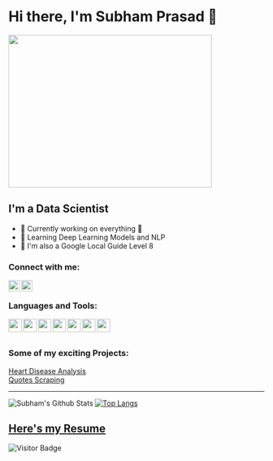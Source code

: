 # Hi there, I'm Subham Prasad 👋

<img src="https://thumbs.gfycat.com/LightConstantBuckeyebutterfly-size_restricted.gif"  width="400" height="300" />

## I'm a Data Scientist
- 🔭 Currently working on everything 🤣
- 🌱 Learning Deep Learning Models and NLP
- 👯 I'm also a Google Local Guide Level 8

### Connect with me:
[<img align="left" alt="Subham | LinkedIn" width="22px" src="https://image.flaticon.com/icons/png/512/174/174857.png" />][LinkedIn]
[<img align="left" alt="Subham | Kaggle" width="22px" src="https://cdn4.iconfinder.com/data/icons/logos-and-brands/512/189_Kaggle_logo_logos-512.png" />][Kaggle]

<br/>

### Languages and Tools:
[<img align="left"  width="26px" src="https://upload.wikimedia.org/wikipedia/commons/thumb/c/c3/Python-logo-notext.svg/1200px-Python-logo-notext.svg.png" />][Github]
[<img align="left"  width="26px" src="https://upload.wikimedia.org/wikipedia/commons/thumb/archive/7/7e/20180730220810%21Spyder_logo.svg/120px-Spyder_logo.svg.png" />][Github]
[<img align="left"  width="26px" src="https://user-images.githubusercontent.com/2676579/34940598-17cc20f0-f9be-11e7-8c6d-f0190d502d64.png" />][Github]
[<img align="left"  width="26px" src="https://encrypted-tbn0.gstatic.com/images?q=tbn%3AANd9GcRKXqbmvHjl6MSLnv2AiFzzonr6E0UZZjE97A&usqp=CAU" />][Github]
[<img align="left"  width="26px" src="https://image.flaticon.com/icons/png/512/25/25231.png" />][Github]
[<img align="left"  width="26px" src="https://cdn.worldvectorlogo.com/logos/heroku.svg" />][Github]
[<img align="left"  width="26px" src="https://www.todesktop.com/images/1c2437c139969ae8e4100b477fb824f1.svg" />][Github]

<br/>
<br/>

### Some of my exciting Projects:
 [Heart Disease Analysis](https://heart-analysis.herokuapp.com) <br/>
 [Quotes Scraping](https://quote-scraping.herokuapp.com/)

---

<!-- Source : https://github.com/anuraghazra/github-readme-stats. -->
<img align="left" alt="Subham's Github Stats" src="https://github-readme-stats.vercel.app/api?username=Subhamp7&show_icons=true&hide_border=true&theme=vue&hide=prs,issues&count_private=true" />

[![Top Langs](https://github-readme-stats.vercel.app/api/top-langs/?username=Subhamp7&hide=Perl&layout=compact&card_width=450)](https://github.com/Subhamp7/github-readme-stats)

## [Here's my Resume](https://subhamp7.github.io/Subhamp7/)

![Visitor Badge](https://visitor-badge.laobi.icu/badge?page_id=subhamp7)

[LinkedIn]: https://www.linkedin.com/in/subhamp7/
[Kaggle]:   https://www.kaggle.com/subhamp7
[Github]:   https://github.com/Subhamp7


